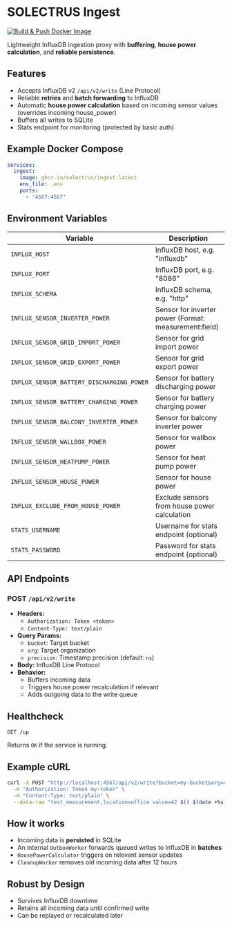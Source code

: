 # SOLECTRUS Ingest

[![Build & Push Docker Image](https://github.com/solectrus/ingest/actions/workflows/ci.yml/badge.svg)](https://github.com/solectrus/ingest/actions/workflows/ci.yml)

Lightweight InfluxDB ingestion proxy with **buffering**, **house power calculation**, and **reliable persistence**.

## Features

- Accepts InfluxDB v2 `/api/v2/write` (Line Protocol)
- Reliable **retries** and **batch forwarding** to InfluxDB
- Automatic **house power calculation** based on incoming sensor values (overrides incoming house_power)
- Buffers all writes to SQLite
- Stats endpoint for monitoring (protected by basic auth)

## Example Docker Compose

```yaml
services:
  ingest:
    image: ghcr.io/solectrus/ingest:latest
    env_file: .env
    ports:
      - '4567:4567'
```

## Environment Variables

| Variable                                  | Description                                           |
| ----------------------------------------- | ----------------------------------------------------- |
| `INFLUX_HOST`                             | InfluxDB host, e.g. "influxdb"                        |
| `INFLUX_PORT`                             | InfluxDB port, e.g. "8086"                            |
| `INFLUX_SCHEMA`                           | InfluxDB schema, e.g. "http"                          |
| `INFLUX_SENSOR_INVERTER_POWER`            | Sensor for inverter power (Format: measurement:field) |
| `INFLUX_SENSOR_GRID_IMPORT_POWER`         | Sensor for grid import power                          |
| `INFLUX_SENSOR_GRID_EXPORT_POWER`         | Sensor for grid export power                          |
| `INFLUX_SENSOR_BATTERY_DISCHARGING_POWER` | Sensor for battery discharging power                  |
| `INFLUX_SENSOR_BATTERY_CHARGING_POWER`    | Sensor for battery charging power                     |
| `INFLUX_SENSOR_BALCONY_INVERTER_POWER`    | Sensor for balcony inverter power                     |
| `INFLUX_SENSOR_WALLBOX_POWER`             | Sensor for wallbox power                              |
| `INFLUX_SENSOR_HEATPUMP_POWER`            | Sensor for heat pump power                            |
| `INFLUX_SENSOR_HOUSE_POWER`               | Sensor for house power                                |
| `INFLUX_EXCLUDE_FROM_HOUSE_POWER`         | Exclude sensors from house power calculation          |
| `STATS_USERNAME`                          | Username for stats endpoint (optional)                |
| `STATS_PASSWORD`                          | Password for stats endpoint (optional)                |

## API Endpoints

### POST `/api/v2/write`

- **Headers:**
  - `Authorization: Token <token>`
  - `Content-Type: text/plain`
- **Query Params:**
  - `bucket`: Target bucket
  - `org`: Target organization
  - `precision`: Timestamp precision (default: `ns`)
- **Body:** InfluxDB Line Protocol
- **Behavior:**
  - Buffers incoming data
  - Triggers house power recalculation if relevant
  - Adds outgoing data to the write queue

## Healthcheck

```http
GET /up
```

Returns `OK` if the service is running.

## Example cURL

```bash
curl -X POST "http://localhost:4567/api/v2/write?bucket=my-bucket&org=my-org&precision=ns" \
  -H "Authorization: Token my-token" \
  -H "Content-Type: text/plain" \
  --data-raw "test_measurement,location=office value=42 $(( $(date +%s) * 1000000000 ))"
```

## How it works

- Incoming data is **persisted** in SQLite
- An internal `OutboxWorker` forwards queued writes to InfluxDB in **batches**
- `HousePowerCalculator` triggers on relevant sensor updates
- `CleanupWorker` removes old incoming data after 12 hours

## Robust by Design

- Survives InfluxDB downtime
- Retains all incoming data until confirmed write
- Can be replayed or recalculated later
